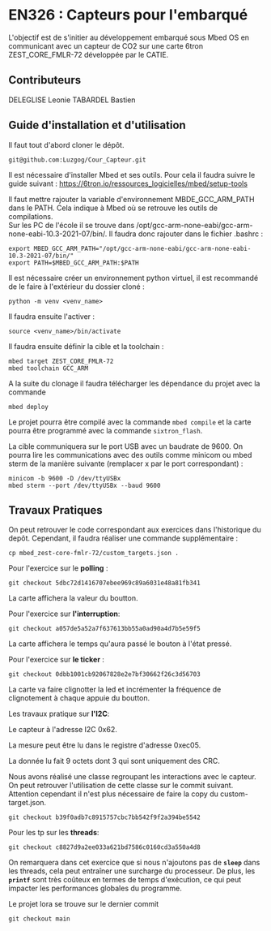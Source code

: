 # EN326 : Capteurs pour l'embarqué

L'objectif est de s'initier au développement embarqué sous Mbed OS en communicant avec un capteur de CO2 sur une carte 6tron ZEST_CORE_FMLR-72 développée par le CATIE.

## Contributeurs

DELEGLISE Leonie
TABARDEL Bastien

## Guide d'installation et d'utilisation

Il faut tout d'abord cloner le dépôt.

```
git@github.com:Luzgog/Cour_Capteur.git
```

Il est nécessaire d'installer Mbed et ses outils. Pour cela il faudra suivre le guide suivant : https://6tron.io/ressources_logicielles/mbed/setup-tools

Il faut mettre rajouter la variable d'environnement MBDE_GCC_ARM_PATH dans le PATH. Cela indique à Mbed où se retrouve les outils de compilations.  
Sur les PC de l'école il se trouve dans /opt/gcc-arm-none-eabi/gcc-arm-none-eabi-10.3-2021-07/bin/. Il faudra donc rajouter dans le fichier .bashrc :

```
export MBED_GCC_ARM_PATH="/opt/gcc-arm-none-eabi/gcc-arm-none-eabi-10.3-2021-07/bin/"
export PATH=$MBED_GCC_ARM_PATH:$PATH
```

Il est nécessaire créer un environnement python virtuel, il est recommandé de le faire à l'extérieur du dossier cloné :

```
python -m venv <venv_name>
```

Il faudra ensuite l'activer :

```
source <venv_name>/bin/activate
```

Il faudra ensuite définir la cible et la toolchain :
```
mbed target ZEST_CORE_FMLR-72
mbed toolchain GCC_ARM
```

A la suite du clonage il faudra télécharger les dépendance du projet avec la commande
```
mbed deploy
```


Le projet pourra être compilé avec la commande `mbed compile` et la carte pourra être programmé avec la commande `sixtron_flash`.

La cible communiquera sur le port USB avec un baudrate de 9600. On pourra lire les communications avec des outils comme minicom ou mbed sterm de la manière suivante (remplacer x par le port correspondant) :
```
minicom -b 9600 -D /dev/ttyUSBx
mbed sterm --port /dev/ttyUSBx --baud 9600
```

## Travaux Pratiques

On peut retrouver le code correspondant aux exercices dans l'historique du depôt. Cependant, il faudra réaliser une commande supplémentaire :
```
cp mbed_zest-core-fmlr-72/custom_targets.json .
```

Pour l'exercice sur le **polling** :
```
git checkout 5dbc72d1416707ebee969c89a6031e48a81fb341
```

La carte affichera la valeur du boutton.

Pour l'exercice sur **l'interruption**:

```
git checkout a057de5a52a7f637613bb55a0ad90a4d7b5e59f5
```

La carte affichera le temps qu'aura passé le bouton à l'état pressé.

Pour l'exercice sur **le ticker** :

```
git checkout 0dbb1001cb92067828e2e7bf30662f26c3d56703
```

La carte va faire clignotter la led et incrémenter la fréquence de clignotement à chaque appuie du boutton.

Les travaux pratique sur **l'I2C**:

Le capteur à l'adresse I2C 0x62.

La mesure peut être lu dans le registre d'adresse 0xec05.

La donnée lu fait 9 octets dont 3 qui sont uniquement des CRC.

Nous avons réalisé une classe regroupant les interactions avec le capteur. On peut retrouver l'utilisation de cette classe sur le commit suivant. Attention cependant il n'est plus nécessaire de faire la copy du custom-target.json.

```
git checkout b39f0adb7c8915757cbc7bb542f9f2a394be5542
```

Pour les tp sur les **threads**:

```
git checkout c8827d9a2ee033a621bd7586c0160cd3a550a4d8
```
On remarquera dans cet exercice que si nous n'ajoutons pas de **`sleep`** dans les threads, cela peut entraîner une surcharge du processeur. De plus, les **`printf`** sont très coûteux en termes de temps d'exécution, ce qui peut impacter les performances globales du programme.




Le projet lora se trouve sur le dernier commit 

```
git checkout main
```
